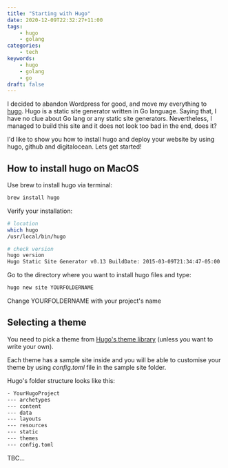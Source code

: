 ```yaml
---
title: "Starting with Hugo"
date: 2020-12-09T22:32:27+11:00
tags:
    - hugo
    - golang
categories:
    - tech
keywords:
    - hugo
    - golang
    - go
draft: false
---
```


I decided to abandon Wordpress for good, and move my everything to [hugo](https://gohugo.io/).
Hugo is a static site generator written in Go language. Saying that, I have no clue about Go lang or any static site generators.
Nevertheless, I managed to build this site and it does not look too bad in the end, does it?

I'd like to show you how to install hugo and deploy your website by using hugo, github and digitalocean. Lets get started!

## How to install hugo on MacOS

Use brew to install hugo via terminal:
```bash
brew install hugo
```
Verify your installation:
```bash
# location
which hugo
/usr/local/bin/hugo

# check version
hugo version
Hugo Static Site Generator v0.13 BuildDate: 2015-03-09T21:34:47-05:00
```
Go to the directory where you want to install hugo files and type:
```bash
hugo new site YOURFOLDERNAME
```
Change YOURFOLDERNAME with your project's name

## Selecting a theme

You need to pick a theme from [Hugo's theme library](https://themes.gohugo.io/) (unless you want to write your own).

Each theme has a sample site inside and you will be able to customise your theme by using *config.toml* file in the sample site folder.

Hugo's folder structure looks like this:

```bash
- YourHugoProject
--- archetypes
--- content
--- data
--- layouts
--- resources
--- static
--- themes
--- config.toml
```

TBC...